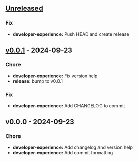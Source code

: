 <a name="unreleased"></a>
## [Unreleased]

### Fix
- **developer-experience:** Push HEAD and create release


<a name="v0.0.1"></a>
## [v0.0.1] - 2024-09-23
### Chore
- **developer-experience:** Fix version help
- **release:** bump to v0.0.1

### Fix
- **developer-experience:** Add CHANGELOG to commit


<a name="v0.0.0"></a>
## v0.0.0 - 2024-09-23
### Chore
- **developer-experience:** Add changelog and version help
- **developer-experience:** Add commit formatting


[Unreleased]: https://github.com/maartyman/rdfgo/compare/v0.0.1...HEAD
[v0.0.1]: https://github.com/maartyman/rdfgo/compare/v0.0.0...v0.0.1
